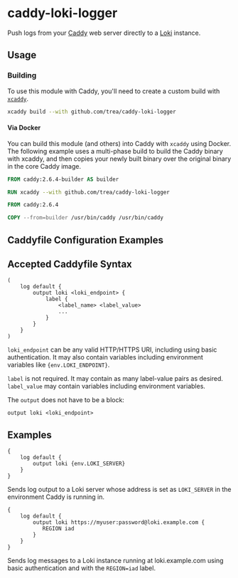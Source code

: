 # caddy-loki-logger

Push logs from your [Caddy](https://caddyserver.com) web server directly to a [Loki](http://github.com/grafanalabs/loki) instance.

## Usage

### Building

To use this module with Caddy, you'll need to create a custom build with [`xcaddy`](https://github.com/caddyserver/xcaddy).

```bash
xcaddy build --with github.com/trea/caddy-loki-logger
```

#### Via Docker

You can build this module (and others) into Caddy with `xcaddy` using Docker. The following example uses a multi-phase build to build the
Caddy binary with xcaddy, and then copies your newly built binary over the original binary in the core Caddy image.

```Dockerfile
FROM caddy:2.6.4-builder AS builder

RUN xcaddy --with github.com/trea/caddy-loki-logger

FROM caddy:2.6.4

COPY --from=builder /usr/bin/caddy /usr/bin/caddy
```

<!-- TODO: Document Caddy download page https://caddyserver.com/download -->

## Caddyfile Configuration Examples

## Accepted Caddyfile Syntax

```
(
    log default {
        output loki <loki_endpoint> {
            label {
                <label_name> <label_value>
                ...
            }
        }
    }
)
```

`loki_endpoint` can be any valid HTTP/HTTPS URI, including using basic authentication. It may also contain variables including environment variables like `{env.LOKI_ENDPOINT}`.

`label` is not required. It may contain as many label-value pairs as desired. `label_value` may contain variables including environment variables.

The `output` does not have to be a block:

```
output loki <loki_endpoint>
```

## Examples

```
{
    log default {
        output loki {env.LOKI_SERVER}
    }
}
```

Sends log output to a Loki server whose address is set as `LOKI_SERVER` in the environment Caddy is running in.

```
{
    log default {
        output loki https://myuser:password@loki.example.com {
           REGION iad  
        }
    }
}
```

Sends log messages to a Loki instance running at loki.example.com using basic authentication and with the `REGION=iad` label.